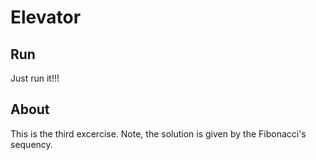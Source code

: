 # Elevator

## Run

Just run it!!!

## About

This is the third excercise. Note, the solution is given by the Fibonacci's sequency.
